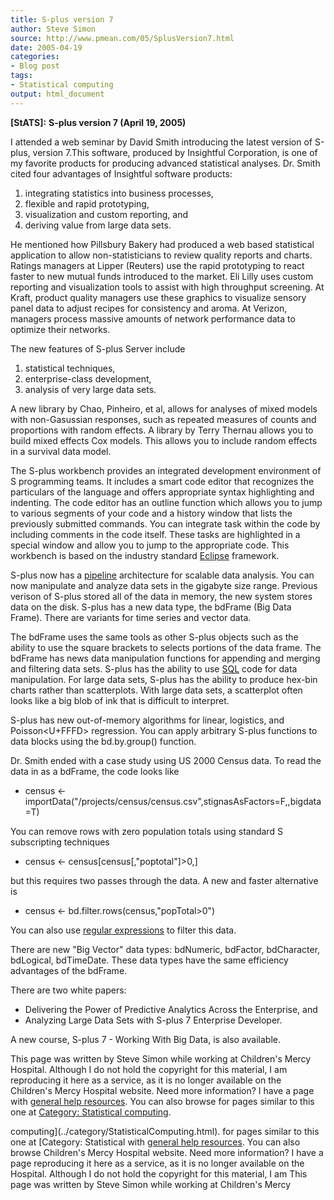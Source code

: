 ```yaml
---
title: S-plus version 7
author: Steve Simon
source: http://www.pmean.com/05/SplusVersion7.html
date: 2005-04-19
categories:
- Blog post
tags:
- Statistical computing
output: html_document
---
```

**[StATS]:** **S-plus version 7 (April 19, 2005)**

I attended a web seminar by David Smith introducing the latest version
of S-plus, version 7.This software, produced by Insightful Corporation,
is one of my favorite products for producing advanced statistical
analyses. Dr. Smith cited four advantages of Insightful software
products:

1.  integrating statistics into business processes,
2.  flexible and rapid prototyping,
3.  visualization and custom reporting, and
4.  deriving value from large data sets.

He mentioned how Pillsbury Bakery had produced a web based statistical
application to allow non-statisticians to review quality reports and
charts. Ratings managers at Lipper (Reuters) use the rapid prototyping
to react faster to new mutual funds introduced to the market. Eli Lilly
uses custom reporting and visualization tools to assist with high
throughput screening. At Kraft, product quality managers use these
graphics to visualize sensory panel data to adjust recipes for
consistency and aroma. At Verizon, managers process massive amounts of
network performance data to optimize their networks.

The new features of S-plus Server include

1.  statistical techniques,
2.  enterprise-class development,
3.  analysis of very large data sets.

A new library by Chao, Pinheiro, et al, allows for analyses of mixed
models with non-Gasussian responses, such as repeated measures of counts
and proportions with random effects. A library by Terry Thernau allows
you to build mixed effects Cox models. This allows you to include random
effects in a survival data model.

The S-plus workbench provides an integrated development environment of S
programming teams. It includes a smart code editor that recognizes the
particulars of the language and offers appropriate syntax highlighting
and indenting. The code editor has an outline function which allows you
to jump to various segments of your code and a history window that lists
the previously submitted commands. You can integrate task within the
code by including comments in the code itself. These tasks are
highlighted in a special window and allow you to jump to the appropriate
code. This workbench is based on the industry standard
[Eclipse](http://www.eclipse.org/) framework.

S-plus now has a
[pipeline](http://www.corporate-ir.net/ireye/ir_site.zhtml?ticker=**IFUL&scripthttp://en.wikipedia.org/wiki/Pipeline_(computer))
architecture for scalable data analysis. You can now manipulate and
analyze data sets in the gigabyte size range. Previous verison of S-plus
stored all of the data in memory, the new system stores data on the
disk. S-plus has a new data type, the bdFrame (Big Data Frame). There
are variants for time series and vector data.

The bdFrame uses the same tools as other S-plus objects such as the
ability to use the square brackets to selects portions of the data
frame. The bdFrame has news data manipulation functions for appending
and merging and filtering data sets. S-plus has the ability to use
[SQL](http://en.wikipedia.org/wiki/SQL) code for data manipulation. For
large data sets, S-plus has the ability to produce hex-bin charts rather
than scatterplots. With large data sets, a scatterplot often looks like
a big blob of ink that is difficult to interpret.

S-plus has new out-of-memory algorithms for linear, logistics, and
Poisson<U+FFFD> regression. You can apply arbitrary S-plus functions to data
blocks using the bd.by.group() function.

Dr. Smith ended with a case study using US 2000 Census data. To read the
data in as a bdFrame, the code looks like

-   census \<-
    importData(\"/projects/census/census.csv\",stignasAsFactors=F,,bigdata=T)

You can remove rows with zero population totals using standard S
subscripting techniques

-   census \<- census\[census\[,\"poptotal\"\]\>0,\]

but this requires two passes through the data. A new and faster
alternative is

-   census \<- bd.filter.rows(census,\"popTotal\>0\")

You can also use [regular
expressions](http://en.wikipedia.org/wiki/Regular_expression) to filter
this data.

There are new \"Big Vector\" data types: bdNumeric, bdFactor,
bdCharacter, bdLogical, bdTimeDate. These data types have the same
efficiency advantages of the bdFrame.

There are two white papers:

-   Delivering the Power of Predictive Analytics Across the Enterprise,
    and
-   Analyzing Large Data Sets with S-plus 7 Enterprise Developer.

A new course, S-plus 7 - Working With Big Data, is also available.

This page was written by Steve Simon while working at Children\'s Mercy
Hospital. Although I do not hold the copyright for this material, I am
reproducing it here as a service, as it is no longer available on the
Children\'s Mercy Hospital website. Need more information? I have a page
with [general help resources](../GeneralHelp.html). You can also browse
for pages similar to this one at [Category: Statistical
computing](../category/StatisticalComputing.html).
<!---More--->
computing](../category/StatisticalComputing.html).
for pages similar to this one at [Category: Statistical
with [general help resources](../GeneralHelp.html). You can also browse
Children\'s Mercy Hospital website. Need more information? I have a page
reproducing it here as a service, as it is no longer available on the
Hospital. Although I do not hold the copyright for this material, I am
This page was written by Steve Simon while working at Children\'s Mercy

<!---Do not use
**[StATS]:** **S-plus version 7 (April 19, 2005)**
This page was written by Steve Simon while working at Children\'s Mercy
Hospital. Although I do not hold the copyright for this material, I am
reproducing it here as a service, as it is no longer available on the
Children\'s Mercy Hospital website. Need more information? I have a page
with [general help resources](../GeneralHelp.html). You can also browse
for pages similar to this one at [Category: Statistical
computing](../category/StatisticalComputing.html).
--->


